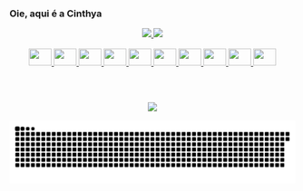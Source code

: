 ### Oie, aqui é a Cinthya
<div align="center">
  <a href="https://github.com/cinthya-morales">
  <img height="150em" src="https://github-readme-stats.vercel.app/api?username=cinthya-morales&show_icons=true&theme=synthwave&include_all_commits=true&count_private=true"/>
  <img height="150em" src="https://github-readme-stats.vercel.app/api/top-langs/?username=cinthya-morales&layout=compact&langs_count=7&theme=synthwave"/>
</div>
<div style="display: inline_block" align=center ><br>
 <img height="30" width="40" src="https://cdn.jsdelivr.net/gh/devicons/devicon/icons/javascript/javascript-original.svg" />
  <img height="30" width="40" src="https://cdn.jsdelivr.net/gh/devicons/devicon/icons/html5/html5-plain-wordmark.svg" />
  <img height="30" width="40" src="https://cdn.jsdelivr.net/gh/devicons/devicon/icons/css3/css3-plain-wordmark.svg" />
  <img height="30" width="40" src="https://cdn.jsdelivr.net/gh/devicons/devicon/icons/react/react-original-wordmark.svg" />
  <img height="30" width="40" src="https://cdn.jsdelivr.net/gh/devicons/devicon/icons/redux/redux-original.svg" />
  <img height="30" width="40" src="https://cdn.jsdelivr.net/gh/devicons/devicon/icons/docker/docker-original-wordmark.svg" />
  <img height="30" width="40" src="https://cdn.jsdelivr.net/gh/devicons/devicon/icons/mysql/mysql-plain-wordmark.svg" />
  <img height="30" width="40" src="https://cdn.jsdelivr.net/gh/devicons/devicon/icons/typescript/typescript-original.svg" />
          
  
  <img height="30" width="40" src="https://cdn.jsdelivr.net/gh/devicons/devicon/icons/trello/trello-plain-wordmark.svg" />
  <img height="30" width="40" src="https://cdn.jsdelivr.net/gh/devicons/devicon/icons/slack/slack-original.svg" />
          

  <br><br>
</div>
 
  <div align=center>
    <a href="https://www.linkedin.com/in/cinthya-morales/" target="_blank"><img src="https://img.shields.io/badge/-LinkedIn-%230077B5?style=for-the-badge&logo=linkedin&logoColor=white" height=30px target="_blank"></a> 
    
![](https://github.com/cinthya-morales/cinthya-morales/blob/output/github-contribution-grid-snake.svg)

  </div>
  
  
  

